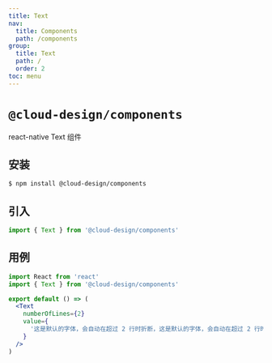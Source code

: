 ```yaml
---
title: Text
nav:
  title: Components
  path: /components
group:
  title: Text
  path: /
  order: 2
toc: menu
---
```


# `@cloud-design/components`

react-native Text 组件

## 安装

```sh
$ npm install @cloud-design/components
```

## 引入

```js
import { Text } from '@cloud-design/components'
```

## 用例

```jsx
import React from 'react'
import { Text } from '@cloud-design/components'

export default () => (
  <Text
    numberOfLines={2}
    value={
      '这是默认的字体，会自动在超过 2 行时折断，这是默认的字体，会自动在超过 2 行时折断，这是默认的字体，会自动在超过 2 行时折断'
    }
  />
)
```
